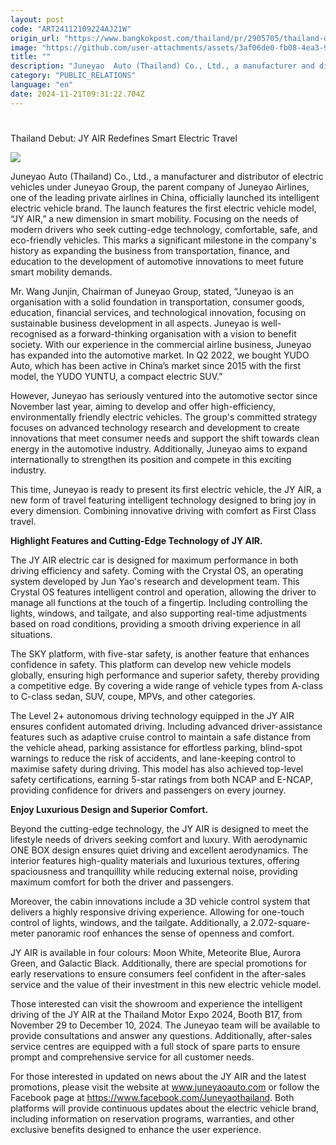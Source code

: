 ```yaml
---
layout: post
code: "ART24112109224AJ21W"
origin_url: "https://www.bangkokpost.com/thailand/pr/2905705/thailand-debut-jy-air-redefines-smart-electric-travel-"
image: "https://github.com/user-attachments/assets/3af06de0-fb08-4ea3-9a76-f5d1a1df064a"
title: ""
description: "Juneyao  Auto (Thailand) Co., Ltd., a manufacturer and distributor of electric vehicles under Juneyao Group, the parent company of Juneyao Airlines, one of the leading private airlines in China, officially launched its intelligent electric vehicle brand. The launch features the first electric vehicle model, “JY AIR,” a new dimension in smart mobility. Focusing on the needs of modern drivers who seek cutting-edge technology, comfortable, safe, and eco-friendly vehicles. This marks a significant milestone in the company"
category: "PUBLIC_RELATIONS"
language: "en"
date: 2024-11-21T09:31:22.704Z
---
```


# 

Thailand Debut: JY AIR Redefines Smart Electric Travel

![](https://github.com/user-attachments/assets/cafe607e-8ef7-4b47-81a6-50f19be8ff99)

Juneyao Auto (Thailand) Co., Ltd., a manufacturer and distributor of electric vehicles under Juneyao Group, the parent company of Juneyao Airlines, one of the leading private airlines in China, officially launched its intelligent electric vehicle brand. The launch features the first electric vehicle model, “JY AIR,” a new dimension in smart mobility. Focusing on the needs of modern drivers who seek cutting-edge technology, comfortable, safe, and eco-friendly vehicles. This marks a significant milestone in the company's history as expanding the business from transportation, finance, and education to the development of automotive innovations to meet future smart mobility demands. 

Mr. Wang Junjin, Chairman of Juneyao Group, stated, “Juneyao is an organisation with a solid foundation in transportation, consumer goods, education, financial services, and technological innovation, focusing on sustainable business development in all aspects. Juneyao is well-recognised as a forward-thinking organisation with a vision to benefit society. With our experience in the commercial airline business, Juneyao has expanded into the automotive market. In Q2 2022, we bought YUDO Auto, which has been active in China’s market since 2015 with the first model, the YUDO YUNTU, a compact electric SUV.” 

However, Juneyao has seriously ventured into the automotive sector since November last year, aiming to develop and offer high-efficiency, environmentally friendly electric vehicles. The group's committed strategy focuses on advanced technology research and development to create innovations that meet consumer needs and support the shift towards clean energy in the automotive industry. Additionally, Juneyao aims to expand internationally to strengthen its position and compete in this exciting industry. 

This time, Juneyao is ready to present its first electric vehicle, the JY AIR, a new form of travel featuring intelligent technology designed to bring joy in every dimension. Combining innovative driving with comfort as First Class travel. 

**Highlight Features and Cutting-Edge Technology of JY AIR.** 

The JY AIR electric car is designed for maximum performance in both driving efficiency and safety. Coming with the Crystal OS, an operating system developed by Jun Yao's research and development team. This Crystal OS features intelligent control and operation, allowing the driver to manage all functions at the touch of a fingertip. Including controlling the lights, windows, and tailgate, and also supporting real-time adjustments based on road conditions, providing a smooth driving experience in all situations. 

The SKY platform, with five-star safety, is another feature that enhances confidence in safety. This platform can develop new vehicle models globally, ensuring high performance and superior safety, thereby providing a competitive edge. By covering a wide range of vehicle types from A-class to C-class sedan, SUV, coupe, MPVs, and other categories. 

The Level 2+ autonomous driving technology equipped in the JY AIR ensures confident automated driving. Including advanced driver-assistance features such as adaptive cruise control to maintain a safe distance from the vehicle ahead, parking assistance for effortless parking, blind-spot warnings to reduce the risk of accidents, and lane-keeping control to maximise safety during driving. This model has also achieved top-level safety certifications, earning 5-star ratings from both NCAP and E-NCAP, providing confidence for drivers and passengers on every journey. 

**Enjoy Luxurious Design and Superior Comfort.** 

Beyond the cutting-edge technology, the JY AIR is designed to meet the lifestyle needs of drivers seeking comfort and luxury. With aerodynamic ONE BOX design ensures quiet driving and excellent aerodynamics. The interior features high-quality materials and luxurious textures, offering spaciousness and tranquillity while reducing external noise, providing maximum comfort for both the driver and passengers. 

Moreover, the cabin innovations include a 3D vehicle control system that delivers a highly responsive driving experience. Allowing for one-touch control of lights, windows, and the tailgate. Additionally, a 2.072-square-meter panoramic roof enhances the sense of openness and comfort. 

JY AIR is available in four colours: Moon White, Meteorite Blue, Aurora Green, and Galactic Black. Additionally, there are special promotions for early reservations to ensure consumers feel confident in the after-sales service and the value of their investment in this new electric vehicle model. 

Those interested can visit the showroom and experience the intelligent driving of the JY AIR at the Thailand Motor Expo 2024, Booth B17, from November 29 to December 10, 2024. The Juneyao team will be available to provide consultations and answer any questions. Additionally, after-sales service centres are equipped with a full stock of spare parts to ensure prompt and comprehensive service for all customer needs. 

For those interested in updated on news about the JY AIR and the latest promotions, please visit the website at www.juneyaoauto.com or follow the Facebook page at https://www.facebook.com/Juneyaothailand. Both platforms will provide continuous updates about the electric vehicle brand, including information on reservation programs, warranties, and other exclusive benefits designed to enhance the user experience.